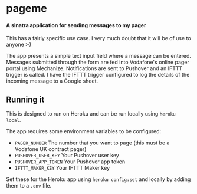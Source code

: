 # pageme
#### A sinatra application for sending messages to my pager

This has a fairly specific use case. I very much doubt that it will be of use to anyone :-)

The app presents a simple text input field where a message can be entered.
Messages submitted through the form are fed into Vodafone's online pager portal using Mechanize. Notifications are sent to Pushover and an IFTTT trigger is called. I have the IFTTT trigger configured to log the details of the incoming message to a Google sheet.

## Running it

This is designed to run on Heroku and can be run locally using `heroku local`.

The app requires some environment variables to be configured:

- `PAGER_NUMBER` The number that you want to page (this must be a Vodafone UK contract pager)
- `PUSHOVER_USER_KEY` Your Pushover user key
- `PUSHOVER_APP_TOKEN` Your Pushover app token
- `IFTTT_MAKER_KEY` Your IFTTT Maker key

Set these for the Heroku app using `heroku config:set` and locally by adding them to a `.env` file.